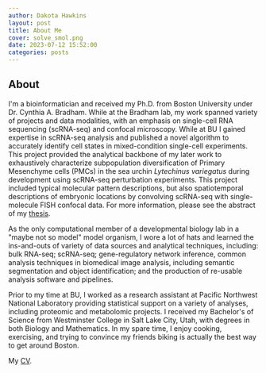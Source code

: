 ```yaml
---
author: Dakota Hawkins
layout: post
title: About Me
cover: solve_smol.png
date: 2023-07-12 15:52:00
categories: posts
---
```


## About

I'm a bioinformatician and received my Ph.D. from Boston University under Dr. Cynthia A. Bradham. While at the Bradham lab, my work spanned variety of projects and data modalities, with an emphasis on single-cell RNA sequencing (scRNA-seq) and confocal microscopy. While at BU I gained expertise in scRNA-seq analysis and published a novel algorithm to accurately identify cell states in mixed-condition single-cell experiments. This project provided the analytical backbone of my later work to exhaustively characterize subpopulation diversification of Primary Mesenchyme cells (PMCs) in the sea urchin _Lytechinus variegatus_ during development using scRNA-seq perturbation experiments. This project included typical molecular pattern descriptions, but also spatiotemporal descriptions of embryonic locations by convolving scRNA-seq with single-molecule FISH confocal data. For more information, please see the abstract of my [thesis](posts/2023/07/12/about.html).

As the only computational member of a developmental biology lab in a "maybe not so model" model organism, I wore a lot of hats and learned the ins-and-outs of variety of data sources and analytical techniques, including: bulk RNA-seq; scRNA-seq; gene-regulatory network inference, common analysis techniques in biomedical image analysis, including semantic segmentation and object identification; and the production of re-usable analysis software and pipelines.

Prior to my time at BU, I worked as a research assistant at Pacific Northwest National Laboratory providing statistical support on a variety of analyses, including proteomic and metabolomic projects. I received my Bachelor's of Science from Westminster College in Salt Lake City, Utah, with degrees in both Biology and Mathematics. In my spare time, I enjoy cooking, exercising, and trying to convince my friends biking is actually the best way to get around Boston.

My [CV](../../../../images/hawkins_cv.pdf).